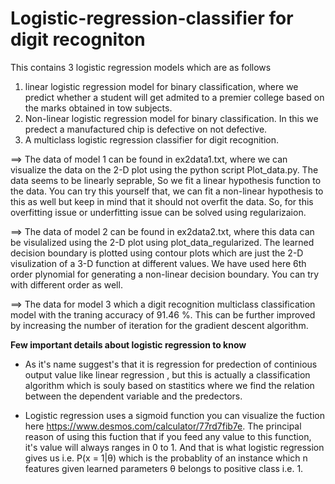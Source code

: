 # Logistic-regression-classifier for digit recogniton
This contains 3 logistic regression models which are as follows
1) linear logistic regression model for binary classification, where we predict whether a student will get admited to a premier college based on the marks obtained in tow subjects.
2) Non-linear logistic regression model for binary classification. In this we predect a manufactured chip is defective on not defective.
3) A multiclass logistic regression classifier for digit recognition.

==> The data of model 1 can be found in ex2data1.txt, where we can visualize the data on the 2-D plot using the python script Plot_data.py. The data seems to be linearly seprable, So we fit a linear hypothesis function to the data. You can try this yourself that, we can fit a non-linear hypothesis to this as well but keep in mind that it should not overfit the data. So, for this overfitting issue or underfitting issue can be solved using regularizaion.


==> The data of model 2 can be found in ex2data2.txt, where this data can be visulalized using the 2-D plot using plot_data_regularized. The learned decision boundary is plotted using contour plots which are just the 2-D visulization of a 3-D function at different values. We have used here 6th order plynomial for generating a non-linear decision boundary. You can try with different order as well. 

==> The data for model 3 which a digit recognition multiclass classification model with the traning accuracy of 91.46 %. This can be further improved by increasing the number of iteration for the gradient descent algorithm.


****Few important details about logistic regression to know****
- As it's name suggest's that it is regression for predection of continious output value like linear regression , but this is actually a classification algorithm which is souly based on stastitics where we find the relation between the dependent variable and the predectors.

- Logistic regression uses a sigmoid function you can visualize the fuction here https://www.desmos.com/calculator/77rd7fib7e. The principal reason of using this fuction that if you feed any value to this function, it's value will always ranges in 0 to 1. And that is what logistic regression gives us i.e. P(x = 1|θ) which is the probablity of an instance which n features given learned parameters θ belongs to positive class i.e. 1.  

